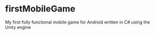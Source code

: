 # firstMobileGame
My first fully functional mobile game for Android written in C# using the Unity engine
